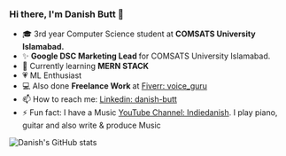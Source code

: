 ### Hi there, I'm Danish Butt 👋


 - 🎓  3rd year Computer Science student at <strong> COMSATS University Islamabad. </strong>
 - ✨ <strong> Google DSC Marketing Lead </strong> for COMSATS University Islamabad.
 - 🌱 Currently learning <strong> MERN STACK </strong>
 - 💗 ML Enthusiast 
 - 💻 Also done <strong > Freelance Work </strong> at [Fiverr: voice_guru ](https://www.fiverr.com/voice_guru)
 - 📫 How to reach me: [Linkedin: danish-butt](https://www.linkedin.com/in/indiedanish/)
 - ⚡ Fun fact: I have a Music [YouTube Channel: Indiedanish](https://youtube.com/c/indiedanish). I play piano, guitar and also write & produce Music

![Danish's GitHub stats](https://github-readme-stats.vercel.app/api?username=danishbuttdb&show_icons=true&theme=radical)
